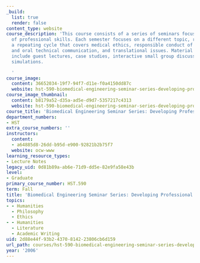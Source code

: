 ```yaml
---
_build:
  list: true
  render: false
content_type: website
course_description: 'This course consists of a series of seminars focused on the development
  of professional skills. Each semester focuses on a different topic, resulting in
  a repeating cycle that covers medical ethics, responsible conduct of research, written
  and oral technical communication, and translational issues. Material and activities
  include guest lectures, case studies, interactive small group discussions, and role-playing
  simulations.

  '
course_image:
  content: 36652034-19f7-94f7-d11e-f0a4150dd87c
  website: hst-590-biomedical-engineering-seminar-series-developing-professional-skills-fall-2006
course_image_thumbnail:
  content: b8179a52-d35a-ad5e-d9d7-5357217c4313
  website: hst-590-biomedical-engineering-seminar-series-developing-professional-skills-fall-2006
course_title: 'Biomedical Engineering Seminar Series: Developing Professional Skills'
department_numbers:
- HST
extra_course_numbers: ''
instructors:
  content:
  - a64885d8-26dd-b95d-e900-92821b2b75f7
  website: ocw-www
learning_resource_types:
- Lecture Notes
legacy_uid: 0d81b89a-ab6e-71d9-dd5e-82e9fa58e43b
level:
- Graduate
primary_course_number: HST.590
term: Fall
title: 'Biomedical Engineering Seminar Series: Developing Professional Skills'
topics:
- - Humanities
  - Philosophy
  - Ethics
- - Humanities
  - Literature
  - Academic Writing
uid: 2d88e44f-93b2-4370-8142-23806cb6d159
url_path: courses/hst-590-biomedical-engineering-seminar-series-developing-professional-skills-fall-2006
year: '2006'
---
```

